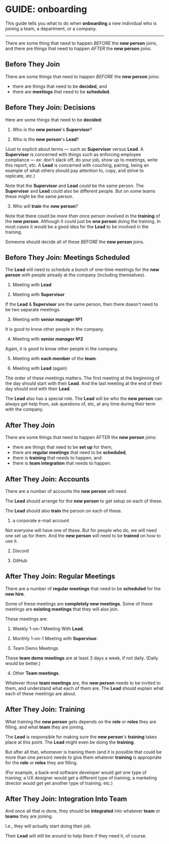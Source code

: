 # GUIDE: onboarding

This guide tells you what to do when **onboarding** a new individual who is joining a team, a department, or a company.

----

There are some thing that need to happen _BEFORE_ the **new person** joins, and there are things that need to happen _AFTER_ the **new person** joins.

## Before They Join

There are some things that need to happen _BEFORE_ the **new person** joins:

* there are things that need to be **decided**, and
* there are **meetings** that need to be **scheduled**.

## Before They Join: Decisions

Here are some things that need to be **decided**:

1. Who is the **new person**'s **Supervisor**?

2. Who is the **new person**'s **Lead**?

(Just to explicit about terms — such as **Supervisor** versus **Lead**. A **Supervisor** is concerned with things such as enforcing employee compliance — ex: don't slack off, do your job, show up to meetings, write this report, etc. A **Lead** is concerned with couching, pairing, being an example of what others should pay attention to, copy, and strive to replicate, etc.)

Note that the **Supervisor** and **Lead** _could_ be the same person.
The **Supervisor** and **Lead** _could_ also be different people.
But on some teams these might be the same person.

3. Who will **train** the **new person**?

Note that there could be _more than_ once person involved in the **training** of the **new person**.
Although it could just be **one person** doing the training.
In most cases it would be a good idea for the **Lead** to be involved in the training.

Someone should decide all of these _BEFORE_ the **new person** joins.

## Before They Join: Meetings Scheduled

The **Lead** will need to schedule a bunch of one-time meetings for the **new person** with people already at the company (including themselves).

1. Meeting with **Lead**

2. Meeting with **Supervisor**

If the **Lead** & **Supervisor** are the same person, then there doesn't need to be two separate meetings.

3. Meeting with **senior manager №1**

It is good to know other people in the company.

4. Meeting with **senior manager №2**

Again, it is good to know other people in the company.

5. Meeting with **each member** of the **team**.

6. Meeting with **Lead** (again)

The order of these meetings matters.
The first meeting at the beginning of the day should start with their **Lead**.
And the last meeting at the end of their day should end with their **Lead**.

The **Lead** also has a special role.
The **Lead** will be who the **new person** can always get help from, ask questions of, etc, at any time during their term with the company.

## After They Join

There are some things that need to happen AFTER the **new person** joins:

* there are things that need to be **set up** for them, 
* there are **regular meetings** that need to be **scheduled**,
* there is **training** that needs to happen, and
* there is **team integration** that needs to happen.

## After They Join: Accounts

There are a number of accounts the **new person** will need.

The **Lead** should arrange for the **new person** to get setup on each of these.

The **Lead** should also **train** the person on each of these.

1. a corporate e-mail account

Not everyone will have one of these.
But for people who do, we will need one set up for them.
And the **new person** will need to be **trained** on how to use it.

2. Discord

3. GitHub

## After They Join: Regular Meetings

There are a number of **regular meetings** that need to be **scheduled** for the **new hire**.

Some of these meetings are **completely new meetings**.
Some of these meetings are **existing meetings** that they will also join.

These meetings are:

1. Weekly 1-on-1 Meeting With **Lead**.

2. Monthly 1-on-1 Meeting with **Supervisor**.

3. Team Demo Meetings

These **team demo meetings** are at least 3 days a week, if not daily.
(Daily would be better.)

4. Other **Team meetings**.

Whatever those **team meetings** are, the **new person** needs to be invited to them, and understand what each of them are.
The **Lead** should explain what each of these meetings are about.

## After They Join: Training

What training the **new person** gets depends on the **role** or **roles** they are filling, and what **team** they are joining.

The **Lead** is responsible for making sure the **new person**'s **training** takes place at this point.
The **Lead** might even be doing the **training**.

But after all that, whomever is training them (and it is possible that could be more than one person) needs to give them whatever **training** is appropriate for the **role** or **roles** they are filling.

(For example, a back-end software developer would get one type of training; a UX designer would get a different type of training; a marketing director would get yet another type of training; etc.)

## After They Join: Integration Into Team

And once all that is done, they should be **integrated** into whatever **team** or **teams** they are joining.

I.e., they will actually start doing their job.

Their **Lead** will still be around to help them if they need it, of course.
